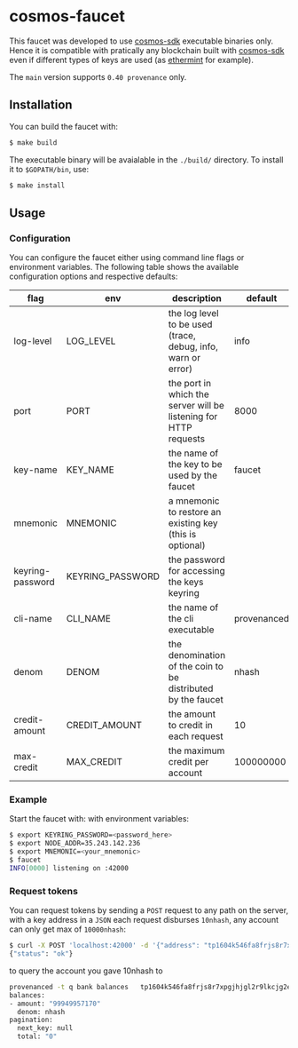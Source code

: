 # cosmos-faucet

This faucet was developed to use [cosmos-sdk](https://github.com/cosmos/cosmos-sdk) executable binaries only. Hence
it is compatible with pratically any blockchain built with [cosmos-sdk](https://github.com/cosmos/cosmos-sdk) even if
different types of keys are used (as [ethermint](https://github.com/cosmos/ethermint) for example).

The `main` version supports `0.40 provenance` only. 

## Installation

You can build the faucet with:

```bash
$ make build
```

The executable binary will be avaialable in the `./build/` directory. To install it to `$GOPATH/bin`, use:

```bash
$ make install
```

## Usage

### Configuration

You can configure the faucet either using command line flags or environment variables. The following table
shows the available configuration options and respective defaults:

| flag             	| env              	| description                                                      	| default                      	|
|------------------	|------------------	|------------------------------------------------------------------	|------------------------------	|
| log-level        	| LOG_LEVEL        	| the log level to be used (trace, debug, info, warn or error)     	| info                         	|
| port             	| PORT             	| the port in which the server will be listening for HTTP requests 	| 8000                         	|
| key-name         	| KEY_NAME         	| the name of the key to be used by the faucet                     	| faucet                       	|
| mnemonic         	| MNEMONIC         	| a mnemonic to restore an existing key (this is optional)         	|                              	|
| keyring-password 	| KEYRING_PASSWORD 	| the password for accessing the keys keyring                      	|                              	|
| cli-name         	| CLI_NAME         	| the name of the cli executable                                   	| provenanced                  	|
| denom            	| DENOM            	| the denomination of the coin to be distributed by the faucet     	| nhash                        	|
| credit-amount    	| CREDIT_AMOUNT    	| the amount to credit in each request                             	| 10                         	|
| max-credit       	| MAX_CREDIT       	| the maximum credit per account                                   	| 100000000                    	|

### Example

Start the faucet with:
 with environment variables:

```bash
$ export KEYRING_PASSWORD=<password_here>
$ export NODE_ADDR=35.243.142.236
$ export MNEMONIC=<your_mnemonic>
$ faucet
INFO[0000] listening on :42000
```

### Request tokens

You can request tokens by sending a `POST` request to any path on the server, with a key address in a `JSON`
each request disburses `10nhash`, any account can only get max of `10000nhash`:

```bash
$ curl -X POST 'localhost:42000' -d '{"address": "tp1604k546fa8frjs8r7xpgjhjgl2r9lkcjg2eck3"}'
{"status": "ok"}
```


to query the account you gave 10nhash to 

```bash
provenanced -t q bank balances   tp1604k546fa8frjs8r7xpgjhjgl2r9lkcjg2eck3 --node=tcp://35.243.142.236:26657
balances:
- amount: "99949957170"
  denom: nhash
pagination:
  next_key: null
  total: "0"
```

